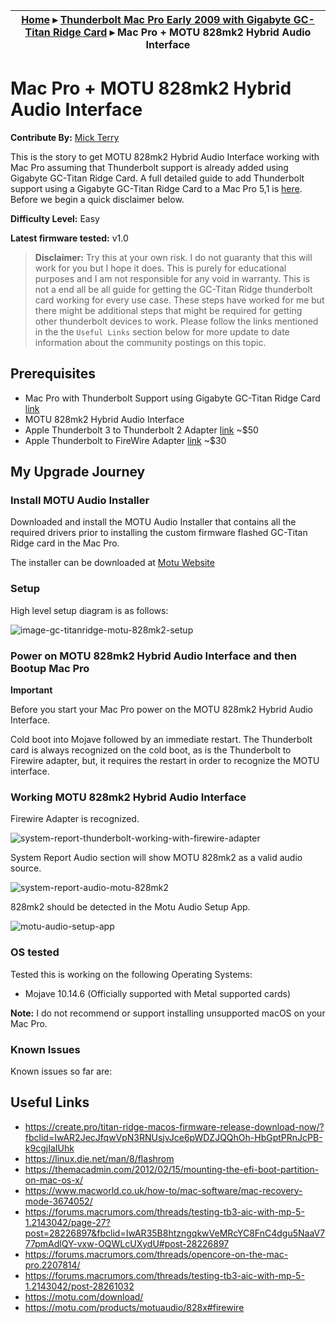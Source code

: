 | [Home](./README.md) ▸ [Thunderbolt Mac Pro Early 2009 with Gigabyte GC-Titan Ridge Card](./GC-TitanRidge.md) ▸ Mac Pro + MOTU 828mk2 Hybrid Audio Interface |
|-----|


# Mac Pro + MOTU 828mk2 Hybrid Audio Interface

**Contribute By:** [Mick Terry](ttps://www.facebook.com/mick.terry)

This is the story to get MOTU 828mk2 Hybrid Audio Interface working with Mac Pro  assuming that Thunderbolt support is already added using Gigabyte GC-Titan Ridge Card. A full detailed guide to add Thunderbolt support using a Gigabyte GC-Titan Ridge Card to a Mac Pro 5,1 is [here](../GC-TitanRidge.md). Before we begin a quick disclaimer below.

**Difficulty Level:** Easy

**Latest firmware tested:** v1.0

> **Disclaimer:** Try this at your own risk. I do not guaranty that this will work for you but I hope it does. This is purely for educational purposes and I am not responsible for any void in warranty. This is not a end all be all guide for getting the GC-Titan Ridge thunderbolt card working for every use case. These steps have worked for me but there might be additional steps that might be required for getting other thunderbolt devices to work. Please follow the links mentioned in the the `Useful Links` section below for more update to date information about the community postings on this topic.


## Prerequisites

- Mac Pro with Thunderbolt Support using Gigabyte GC-Titan Ridge Card [link](../GC-TitanRidge.md)
- MOTU 828mk2 Hybrid Audio Interface
- Apple Thunderbolt 3 to Thunderbolt 2 Adapter [link](https://amzn.to/2Ym2zkf) ~$50
- Apple Thunderbolt to FireWire Adapter [link](https://amzn.to/2Aj8T3V) ~$30

## My Upgrade Journey

### Install MOTU Audio Installer 

Downloaded and install the MOTU Audio Installer that contains all the required drivers prior to installing the custom firmware flashed GC-Titan Ridge card in the Mac Pro. 

The installer can be downloaded at [Motu Website](https://motu.com/download/)

### Setup

High level setup diagram is as follows:

![image-gc-titanridge-motu-828mk2-setup](./images/image-gc-titanridge-motu-828mk2-setup.png)


### Power on MOTU 828mk2 Hybrid Audio Interface and then Bootup Mac Pro

**Important**

Before you start your Mac Pro power on the MOTU 828mk2 Hybrid Audio Interface.

Cold boot into Mojave followed by an immediate restart. The Thunderbolt card is always recognized on the cold boot, as is the Thunderbolt to Firewire adapter, but, it requires the restart in order to recognize the MOTU interface.


### Working MOTU 828mk2 Hybrid Audio Interface

Firewire Adapter is recognized.

![system-report-thunderbolt-working-with-firewire-adapter](./images/system-report-thunderbolt-working-with-firewire-adapter.jpg)

System Report Audio section will show MOTU 828mk2 as a valid audio source.

![system-report-audio-motu-828mk2](./images/system-report-audio-motu-828mk2.jpg)

828mk2 should be detected in the Motu Audio Setup App.

![motu-audio-setup-app](./images/motu-audio-setup-app.jpg)


### OS tested 

Tested this is working on the following Operating Systems:

- Mojave 10.14.6 (Officially supported with Metal supported cards)

**Note:** I do not recommend or support installing unsupported macOS on your Mac Pro.

### Known Issues

Known issues so far are:



## Useful Links

- https://create.pro/titan-ridge-macos-firmware-release-download-now/?fbclid=IwAR2JecJfqwVpN3RNUsjvJce6pWDZJQQhOh-HbGptPRnJcPB-k9cgjIaIUhk
- https://linux.die.net/man/8/flashrom
- https://themacadmin.com/2012/02/15/mounting-the-efi-boot-partition-on-mac-os-x/
- https://www.macworld.co.uk/how-to/mac-software/mac-recovery-mode-3674052/
- https://forums.macrumors.com/threads/testing-tb3-aic-with-mp-5-1.2143042/page-27?post=28226897&fbclid=IwAR35B8htzngqkwVeMRcYC8FnC4dgu5NaaV777pmAdlQY-vxw-OQWLcUXydU#post-28226897
- https://forums.macrumors.com/threads/opencore-on-the-mac-pro.2207814/
- https://forums.macrumors.com/threads/testing-tb3-aic-with-mp-5-1.2143042/post-28261032
- https://motu.com/download/
- https://motu.com/products/motuaudio/828x#firewire

